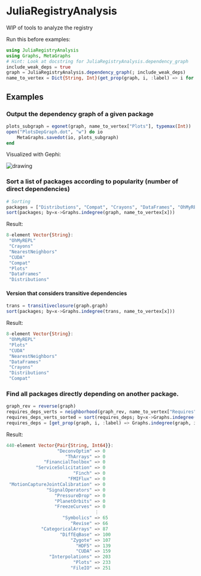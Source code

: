 # JuliaRegistryAnalysis

WIP of tools to analyze the registry

Run this before examples:

```julia
using JuliaRegistryAnalysis
using Graphs, MetaGraphs
# Hint: Look at docstring for JuliaRegistryAnalysis.dependency_graph
include_weak_deps = true
graph = JuliaRegistryAnalysis.dependency_graph(; include_weak_deps)
name_to_vertex = Dict{String, Int}(get_prop(graph, i, :label) => i for i in 1:nv(graph))
```


## Examples
### Output the dependency graph of a given package

```julia
plots_subgraph = egonet(graph, name_to_vertex["Plots"], typemax(Int))
open("PlotsDepGraph.dot", "w") do io
    MetaGraphs.savedot(io, plots_subgraph)
end
```

Visualized with Gephi:

![drawing](https://i.imgur.com/NsIjrDE.png)


### Sort a list of packages according to popularity (number of direct dependencies)

```julia
# Sorting
packages = ["Distributions", "Compat", "Crayons", "DataFrames", "OhMyREPL", "Plots", "CUDA", "NearestNeighbors"]
sort(packages; by=x->Graphs.indegree(graph, name_to_vertex[x]))
```

Result:
```julia
8-element Vector{String}:
 "OhMyREPL"
 "Crayons"
 "NearestNeighbors"
 "CUDA"
 "Compat"
 "Plots"
 "DataFrames"
 "Distributions"
 ```

#### Version that considers transitive dependencies

```julia
trans = transitiveclosure(graph.graph)
sort(packages; by=x->Graphs.indegree(trans, name_to_vertex[x]))
```

Result:

```julia
8-element Vector{String}:
 "OhMyREPL"
 "Plots"
 "CUDA"
 "NearestNeighbors"
 "DataFrames"
 "Crayons"
 "Distributions"
 "Compat"
```

### Find all packages directly depending on another package.

```julia
graph_rev = reverse(graph)
requires_deps_verts = neighborhood(graph_rev, name_to_vertex["Requires"], 1)[2:end]
requires_deps_verts_sorted = sort(requires_deps; by=x->Graphs.indegree(graph, x))
requires_deps = [get_prop(graph, i, :label) => Graphs.indegree(graph, i) for i in requires_deps_verts_sorted]
```

Result:

```julia
440-element Vector{Pair{String, Int64}}:
                   "DeconvOptim" => 0
                      "ThArrays" => 0
              "FinancialToolbox" => 0
           "ServiceSolicitation" => 0
                         "Finch" => 0
                       "FMIFlux" => 0
 "MotionCaptureJointCalibration" => 0
               "SignalOperators" => 0
                  "PressureDrop" => 0
                  "PlanetOrbits" => 0
                  "FreezeCurves" => 0
                                 ⋮
                     "Symbolics" => 65
                        "Revise" => 66
             "CategoricalArrays" => 87
                    "DiffEqBase" => 100
                        "Zygote" => 107
                          "HDF5" => 139
                          "CUDA" => 159
                "Interpolations" => 203
                         "Plots" => 233
                        "FileIO" => 251
```

